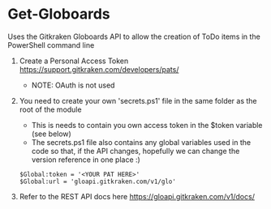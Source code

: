 # Get-Globoards

Uses the Gitkraken Globoards API to allow the creation of ToDo items in the PowerShell command line

1. Create a Personal Access Token https://support.gitkraken.com/developers/pats/
    * NOTE: OAuth is not used
1. You need to create your own 'secrets.ps1' file in the same folder as the root of the module
    * This is needs to contain you own access token in the $token variable (see below)
    * The secrets.ps1 file also contains any global variables used in the code so that, if the API changes, hopefully we can change the version reference in one place :)
    ```
    $Global:token = '<YOUR PAT HERE>'
    $Global:url = 'gloapi.gitkraken.com/v1/glo'
    ```

1. Refer to the REST API docs here https://gloapi.gitkraken.com/v1/docs/
